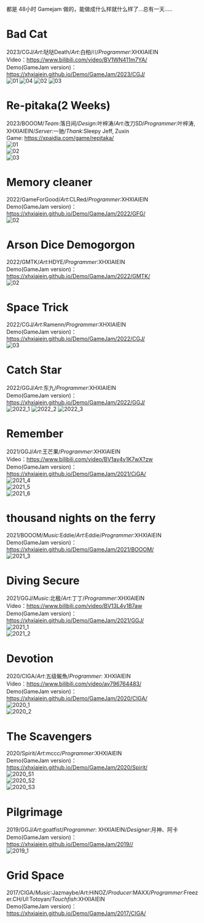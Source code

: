 都是 48小时 Gamejam 做的，能做成什么样就什么样了...总有一天.....

# Bad Cat
2023/CGJ/_Art_:哒哒Death/_Art_:白柏川/_Programmer_:XHXIAIEIN  
Video：https://www.bilibili.com/video/BV1WN411m7YA/  
Demo(GameJam version)：https://xhxiaiein.github.io/Demo/GameJam/2023/CGJ/  
![01](https://github.com/XHXIAIEIN/XHXIAIEIN.github.io/assets/45864744/89e6edc9-fada-46d7-a989-178922cbb8ab)
![04](https://github.com/XHXIAIEIN/XHXIAIEIN.github.io/assets/45864744/6c7def8b-2ce2-4381-94bb-0dee57fe09b5)
![02](https://github.com/XHXIAIEIN/XHXIAIEIN.github.io/assets/45864744/df1ad6c6-2dfa-4e2b-a855-8fa17b2c3d26)
![03](https://github.com/XHXIAIEIN/XHXIAIEIN.github.io/assets/45864744/5293ab0d-6f99-4eaf-9f34-19fc64c049ee)

# Re-pitaka(2 Weeks)
2023/BOOOM/_Team_:落日间/_Design_:叶梓涛/_Art_:改刀SD/_Programmer_:叶梓涛, XHXIAIEIN/_Server_:一驰/_Thank_:Sleepy Jeff, Zuxin    
Game: https://xpaidia.com/game/repitaka/  
![01](https://github.com/XHXIAIEIN/XHXIAIEIN.github.io/assets/45864744/37a8015c-0588-4dc6-8e66-b6a1487a77d0)  
![02](https://github.com/XHXIAIEIN/XHXIAIEIN.github.io/assets/45864744/f61245a3-5021-48f7-adbf-73cd96987fed)  
![03](https://github.com/XHXIAIEIN/XHXIAIEIN.github.io/assets/45864744/2b3484af-20ed-41e2-b9cc-27388bb2fa91)  


# Memory cleaner
2022/GameForGood/_Art_:CLRed/_Programmer_:XHXIAIEIN  
Demo(GameJam version)：https://xhxiaiein.github.io/Demo/GameJam/2022/GFG/  
![02](https://user-images.githubusercontent.com/45864744/185755277-a19a5286-fb91-4b90-98c7-49e8beef7a25.png)


# Arson Dice Demogorgon
2022/GMTK/_Art_:HDYE/_Programmer_:XHXIAIEIN  
Demo(GameJam version)：https://xhxiaiein.github.io/Demo/GameJam/2022/GMTK/  
![02](https://user-images.githubusercontent.com/45864744/182051800-90807804-e802-4cd1-9e03-f8f6ea693d3b.png)


# Space Trick
2022/CGJ/_Art_:Ramenn/_Programmer_:XHXIAIEIN  
Demo(GameJam version)：https://xhxiaiein.github.io/Demo/GameJam/2022/CGJ/  
![03](https://user-images.githubusercontent.com/45864744/175943391-16c951f8-1e54-49f3-b674-f8810c6a9683.png)


# Catch Star  
2022/GGJ/_Art_:东九/_Programmer_:XHXIAIEIN  
Demo(GameJam version)：https://xhxiaiein.github.io/Demo/GameJam/2022/GGJ/  
![2022_1](https://user-images.githubusercontent.com/45864744/151072849-546987d3-31c1-40e2-8ec2-cdd676b41740.png)
![2022_2](https://user-images.githubusercontent.com/45864744/151072883-d270b3d1-3503-4414-8898-24d989326a76.png)
![2022_3](https://user-images.githubusercontent.com/45864744/151072964-e0b07ea3-14a4-46f6-bf34-8c541accce83.png)

  
# Remember  
2021/GGJ/_Art_:王芒果/_Programmer_:XHXIAIEIN  
Video：https://www.bilibili.com/video/BV1ay4y1K7wX?zw  
Demo(GameJam version)：https://xhxiaiein.github.io/Demo/GameJam/2021/CiGA/  
![2021_4](https://user-images.githubusercontent.com/45864744/142605347-00ed17a7-1408-4930-9564-37add0e44c3d.png)  
![2021_5](https://user-images.githubusercontent.com/45864744/142605368-97c8b64b-3225-4411-a64a-64ef485313c6.png)  
![2021_6](https://user-images.githubusercontent.com/45864744/142606816-09a50da0-2062-4114-8b46-6d465baabc78.png)  
  
  
# thousand nights on the ferry  
2021/BOOOM/_Music_:Eddie/_Art_:Eddie/_Programmer_:XHXIAIEIN  
Demo(GameJam version)：https://xhxiaiein.github.io/Demo/GameJam/2021/BOOOM/  
![2021_3](https://user-images.githubusercontent.com/45864744/130553697-9b0c8506-4761-4a82-9a74-38edd51e8d80.jpg)

  
# Diving Secure
2021/GGJ/_Music_:北极/_Art_:丁丁/_Programmer_:XHXIAIEIN  
Video：https://www.bilibili.com/video/BV13L4y1B7aw  
Demo(GameJam version)：https://xhxiaiein.github.io/Demo/GameJam/2021/GGJ/  
![2021_1](https://user-images.githubusercontent.com/45864744/120891320-86fc0c00-c63a-11eb-9052-6b5317a5d338.png)  
![2021_2](https://user-images.githubusercontent.com/45864744/120891321-882d3900-c63a-11eb-885e-b17e54586811.png)  
  
  
# Devotion  
2020/CIGA/_Art_:五级鲅魚/_Programmer_: XHXIAIEIN  
Video：https://www.bilibili.com/video/av796764483/  
Demo(GameJam version)：https://xhxiaiein.github.io/Demo/GameJam/2020/CIGA/  
![2020_1](https://user-images.githubusercontent.com/45864744/120891298-62079900-c63a-11eb-872b-03ad7e04a733.jpg)  
![2020_2](https://user-images.githubusercontent.com/45864744/120893867-f3313c80-c647-11eb-9243-cbfdeca9da1a.jpg)  
  
  
# The Scavengers  
2020/Spirit/_Art_:mccc/_Programmer_:XHXIAIEIN  
Demo(GameJam version)：https://xhxiaiein.github.io/Demo/GameJam/2020/Spirit/  
![2020_S1](https://user-images.githubusercontent.com/45864744/120891253-2bca1980-c63a-11eb-9aea-0ce70ecbda80.png)  
![2020_S2](https://user-images.githubusercontent.com/45864744/120891283-4ac8ab80-c63a-11eb-99ff-29bf1b419132.png)  
![2020_S3](https://user-images.githubusercontent.com/45864744/120891285-4ef4c900-c63a-11eb-9e23-3e8da0832609.png)  
  
  
# Pilgrimage  
2019/GGJ/_Art_:goatfist/_Programmer_: XHXIAIEIN/_Designer_:月神、阿卡    
Demo(GameJam version)：https://xhxiaiein.github.io/Demo/GameJam/2019//  
![2019_1](https://user-images.githubusercontent.com/45864744/124362337-d1d36880-dc66-11eb-82c7-a161c9c0fd35.png)  
  
  
# Grid Space  
2017/CIGA/_Music_:Jazmaybe/Art:HiNOZ/_Producer_:MAXX/_Programmer_:Freezer.CH\/_UI_:Totoyan/_Touchfish_:XHXIAIEIN  
Demo(GameJam version)：https://xhxiaiein.github.io/Demo/GameJam/2017/CIGA/  
  
  
